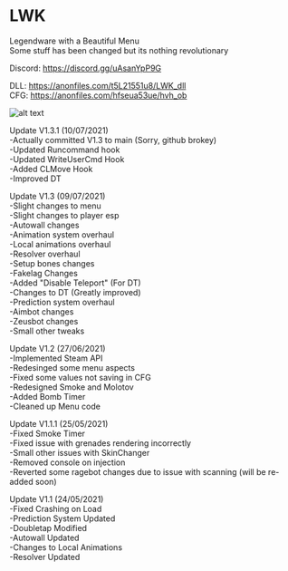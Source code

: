 # LWK
 Legendware with a Beautiful Menu\
 Some stuff has been changed but its nothing revolutionary

Discord: https://discord.gg/uAsanYpP9G

DLL: https://anonfiles.com/t5L21551u8/LWK_dll \
CFG: https://anonfiles.com/hfseua53ue/hvh_ob

![alt text](https://i.imgur.com/JK0lL5R.gif)

Update V1.3.1 (10/07/2021)\
-Actually committed V1.3 to main (Sorry, github brokey)\
-Updated Runcommand hook\
-Updated WriteUserCmd Hook\
-Added CLMove Hook\
-Improved DT

Update V1.3 (09/07/2021)\
-Slight changes to menu\
-Slight changes to player esp\
-Autowall changes\
-Animation system overhaul\
-Local animations overhaul\
-Resolver overhaul\
-Setup bones changes\
-Fakelag Changes\
-Added "Disable Teleport" (For DT)\
-Changes to DT (Greatly improved)\
-Prediction system overhaul\
-Aimbot changes\
-Zeusbot changes\
-Small other tweaks

Update V1.2 (27/06/2021)\
-Implemented Steam API\
-Redesinged some menu aspects\
-Fixed some values not saving in CFG\
-Redesigned Smoke and Molotov\
-Added Bomb Timer\
-Cleaned up Menu code

Update V1.1.1 (25/05/2021)\
-Fixed Smoke Timer\
-Fixed issue with grenades rendering incorrectly\
-Small other issues with SkinChanger\
-Removed console on injection\
-Reverted some ragebot changes due to issue with scanning (will be re-added soon)

Update V1.1 (24/05/2021)\
-Fixed Crashing on Load\
-Prediction System Updated\
-Doubletap Modified\
-Autowall Updated\
-Changes to Local Animations\
-Resolver Updated
